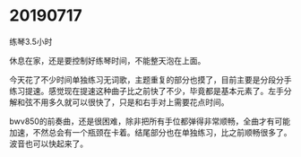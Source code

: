 # 20190717

练琴3.5小时

休息在家，还是要控制好练琴时间，不能整天泡在上面。

今天花了不少时间单独练习无词歌，主题重复的部分也摸了，目前主要是分段分手练习提速。感觉现在提速这种曲子比之前快了不少，毕竟都是基本元素了。左手分解和弦不用多久就可以很快了，只是和右手对上需要花点时间。

bwv850的前奏曲，还是很困难，除非把所有手位都弹得非常顺畅，全曲才有可能加速，不然总会有一个瓶颈在卡着。结尾部分也在单独练习，比之前顺畅很多了。波音也可以快起来了。
